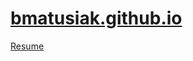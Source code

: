 # [bmatusiak.github.io](https://github.com/bmatusiak/bmatusiak.github.io)


[Resume](https://bmatusiak.github.io/resume)
